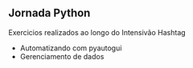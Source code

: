 Jornada Python
-

Exercicios realizados ao longo do Intensivão Hashtag

- Automatizando com pyautogui
- Gerenciamento de dados 
